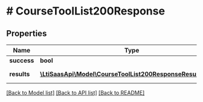 # # CourseToolList200Response

## Properties

Name | Type | Description | Notes
------------ | ------------- | ------------- | -------------
**success** | **bool** |  | [optional]
**results** | [**\LtiSaasApi\Model\CourseToolList200ResponseResultsInner[]**](CourseToolList200ResponseResultsInner.md) | The list of tools | [optional]

[[Back to Model list]](../../README.md#models) [[Back to API list]](../../README.md#endpoints) [[Back to README]](../../README.md)
